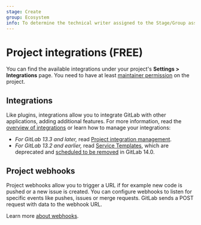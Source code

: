 ```yaml
---
stage: Create
group: Ecosystem
info: To determine the technical writer assigned to the Stage/Group associated with this page, see https://about.gitlab.com/handbook/engineering/ux/technical-writing/#assignments
---
```


# Project integrations **(FREE)**

You can find the available integrations under your project's
**Settings > Integrations** page. You need to have at least
[maintainer permission](../../permissions.md) on the project.

## Integrations

Like plugins, integrations allow you to integrate GitLab with other applications, adding additional features.
For more information, read the
[overview of integrations](overview.md) or learn how to manage your integrations:

- *For GitLab 13.3 and later,* read [Project integration management](../../admin_area/settings/project_integration_management.md).
- *For GitLab 13.2 and earlier,* read [Service Templates](services_templates.md),
  which are deprecated and [scheduled to be removed](https://gitlab.com/gitlab-org/gitlab/-/issues/268032)
  in GitLab 14.0.

## Project webhooks

Project webhooks allow you to trigger a URL if for example new code is pushed or
a new issue is created. You can configure webhooks to listen for specific events
like pushes, issues or merge requests. GitLab sends a POST request with data
to the webhook URL.

Learn more [about webhooks](webhooks.md).

